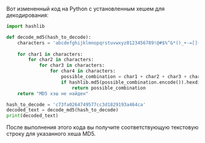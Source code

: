 Вот измененный код на Python с установленным хешем для декодирования:

```python
import hashlib

def decode_md5(hash_to_decode):
    characters = 'abcdefghijklmnopqrstuvwxyz0123456789!@#$%^&*()_+-=[]{}|;:,.<>?'
    
    for char1 in characters:
        for char2 in characters:
            for char3 in characters:
                for char4 in characters:
                    possible_combination = char1 + char2 + char3 + char4
                    if hashlib.md5(possible_combination.encode()).hexdigest() == hash_to_decode:
                        return possible_combination
    return "MD5 хэш не найден"

hash_to_decode = 'c73fa0264749577cc3d1829193a464ca'
decoded_text = decode_md5(hash_to_decode)
print(decoded_text)
```

После выполнения этого кода вы получите соответствующую текстовую строку для указанного хеша MD5.   